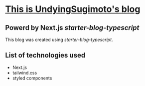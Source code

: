 # [This is UndyingSugimoto's blog](https://undyingsugimoto.com/)

## Powerd by Next.js *starter-blog-typescript*
This blog was created using *starter-blog-typescript*.

## List of technologies used
- Next.js
- tailwind.css
- styled components
